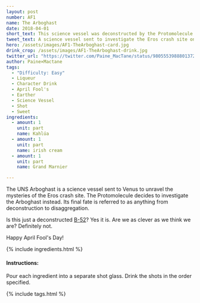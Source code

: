 ```yaml
---
layout: post
number: AF1
name: The Arboghast
date: 2018-04-01
short_text: This science vessel was deconstructed by the Protomolecule.
tweet_text: A science vessel sent to investigate the Eros crash site on Venus.
hero: /assets/images/AF1-TheArboghast-card.jpg
drink_crop: /assets/images/AF1-TheArboghast-drink.jpg
twitter_url: "https://twitter.com/Paine_MacTane/status/980555398880137216"
author: Paine×Mactane
tags: 
  - "Difficulty: Easy"
  - Liqueur
  - Character Drink
  - April Fool's
  - Earther
  - Science Vessel
  - Shot
  - Sweet
ingredients:
  - amount: 1
    unit: part
    name: Kahlúa
  - amount: 1
    unit: part
    name: irish cream
  - amount: 1
    unit: part
    name: Grand Marnier

---
```


The UNS Arboghast is a science vessel sent to Venus to unravel the mysteries of the Eros crash site. The Protomolecule decides to investigate the Arboghast instead. Its final fate is referred to as anything from deconstruction to disaggregation.

Is this just a deconstructed [B-52](https://en.wikipedia.org/wiki/B-52_(cocktail))? Yes it is. Are we as clever as we think we are? Definitely not. 

Happy April Fool's Day! 

{% include ingredients.html %}

#### Instructions:

Pour each ingredient into a separate shot glass. Drink the shots in the order specified.

{% include tags.html %}
